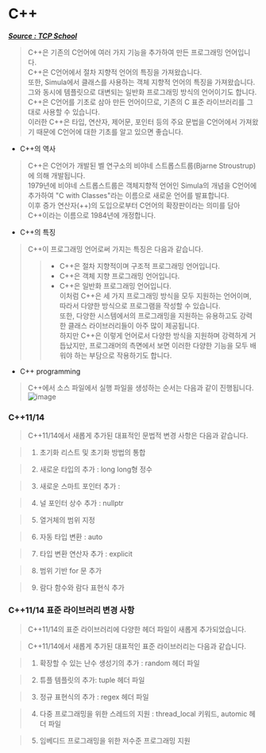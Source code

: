 # C++
[***Source : TCP School***](http://www.tcpschool.com/)
>C++은 기존의 C언어에 여러 가지 기능을 추가하여 만든 프로그래밍 언어입니다.  
C++은 C언어에서 절차 지향적 언어의 특징을 가져왔습니다.  
또한, Simula에서 클래스를 사용하는 객체 지향적 언어의 특징을 가져왔습니다.   
그와 동시에 템플릿으로 대변되는 일반화 프로그래밍 방식의 언어이기도 합니다.  
C++은 C언어를 기초로 삼아 만든 언어이므로, 기존의 C 표준 라이브러리를 그대로 사용할 수 있습니다.   
이러한 C++은 타입, 연산자, 제어문, 포인터 등의 주요 문법을 C언어에서 가져왔기 때문에 C언어에 대한 기초를 알고 있으면 좋습니다.  

* C++의 역사
>C++은 C언어가 개발된 벨 연구소의 비야네 스트롭스트룹(Bjarne Stroustrup)에 의해 개발됩니다.  
1979년에 비야네 스트롭스트룹은 객체지향적 언어인 Simula의 개념을 C언어에 추가하여 "C with Classes"라는 이름으로 새로운 언어를 발표합니다.  
이후 증가 연산자(++)의 도입으로부터 C언어의 확장판이라는 의미를 담아 C++이라는 이름으로 1984년에 개정합니다.  

* C++의 특징
>C++이 프로그래밍 언어로써 가지는 특징은 다음과 같습니다.  
>> - C++은 절차 지향적이며 구조적 프로그래밍 언어입니다.  
>> - C++은 객체 지향 프로그래밍 언어입니다.  
>> - C++은 일반화 프로그래밍 언어입니다.  
>>이처럼 C++은 세 가지 프로그래밍 방식을 모두 지원하는 언어이며, 따라서 다양한 방식으로 프로그램을 작성할 수 있습니다.  
>>또한, 다양한 시스템에서의 프로그래밍을 지원하는 유용하고도 강력한 클래스 라이브러리들이 아주 많이 제공됩니다.  
>>하지만 C++은 이렇게 언어로서 다양한 방식을 지원하며 강력하게 거듭났지만, 프로그래머의 측면에서 보면 이러한 다양한 기능을 모두 배워야 하는 부담으로 작용하기도 합니다.  

* C++ programming
>C++에서 소스 파일에서 실행 파일을 생성하는 순서는 다음과 같이 진행됩니다.
>![image](https://user-images.githubusercontent.com/51119920/218312756-711f6fd0-d501-4ddc-9814-7a9a146f7b88.png)


### C++11/14

>C++11/14에서 새롭게 추가된 대표적인 문법적 변경 사항은 다음과 같습니다.

 

>1. 초기화 리스트 및 초기화 방법의 통합

>2. 새로운 타입의 추가 : long long형 정수

>3. 새로운 스마트 포인터 추가 : 

>4. 널 포인터 상수 추가 : nullptr

>5. 열거체의 범위 지정

>6. 자동 타입 변환 : auto

>7. 타입 변환 연산자 추가 : explicit

>8. 범위 기반 for 문 추가

>9. 람다 함수와 람다 표현식 추가

### C++11/14 표준 라이브러리 변경 사항
>C++11/14의 표준 라이브러리에 다양한 헤더 파일이 새롭게 추가되었습니다.

>C++11/14에서 새롭게 추가된 대표적인 표준 라이브러리는 다음과 같습니다.

 

>1. 확장할 수 있는 난수 생성기의 추가 : random 헤더 파일

>2. 튜플 템플릿의 추가: tuple 헤더 파일

>3. 정규 표현식의 추가 : regex 헤더 파일

>4. 다중 프로그래밍을 위한 스레드의 지원 : thread_local 키워드, automic 헤더 파일

>5. 임베디드 프로그래밍을 위한 저수준 프로그래밍 지원
